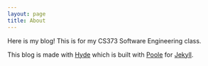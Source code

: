 ```yaml
---
layout: page
title: About
---
```


Here is my blog! This is for my CS373 Software Engineering class. 

This blog is made with [Hyde](https://github.com/poole/hyde) which is built with [Poole](https://github.com/poole/poole) for [Jekyll](https://github.com/jekyll/jekyll).
